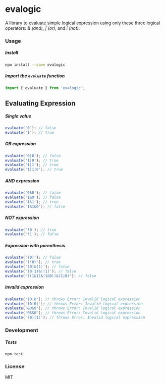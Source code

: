 # evalogic

A library to evaluate simple logical expression using only these three
logical operators: _& (and)_, _| (or)_, and _! (not)_.

### Usage
##### Install
```bash
npm install --save evalogic
```

##### Import the `evaluate` function
```javascript
import { evaluate } from 'evalogic';
```

## Evaluating Expression

##### Single value
```javascript
evaluate('0'); // false
evaluate('1'); // true
```

##### OR expression
```javascript
evaluate('0|0'); // false
evaluate('1|0'); // true
evaluate('1|1'); // true
evaluate('1|1|0'); // true
```

##### AND expression
```javascript
evaluate('0&0'); // false
evaluate('1&0'); // false
evaluate('1&1'); // true
evaluate('1&1&0'); // false
```

##### NOT expression
```javascript
evaluate('!0'); // true
evaluate('!1'); // false
```

##### Expression with parenthesis
```javascript
evaluate('(0)'); // false
evaluate('(!0)'); // true
evaluate('(0)&(1)'); // false
evaluate('(0|1)&(!1)'); // false
evaluate('((1&1)&(1&0))&(1|0)'); // false
```

##### Invalid expression
```javascript
evaluate('(0|0'); // throws Error: Invalid logical expression
evaluate(')0|0('); // throws Error: Invalid logical expression
evaluate('&0&0'); // throws Error: Invalid logical expression
evaluate('0&&0'); // throws Error: Invalid logical expression
evaluate('(0)(1)'); // throws Error: Invalid logical expression
```

### Development
##### Tests
```
npm test
```
### License
MIT
